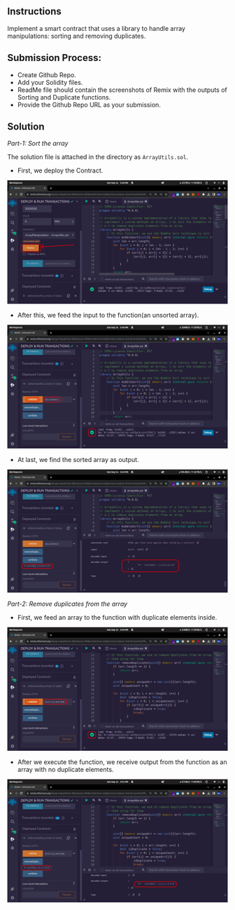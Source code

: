  Instructions
-------------

Implement a smart contract that uses a library to handle array manipulations: sorting and removing duplicates. 

Submission Process:
-------------------

- Create Github Repo.
- Add your Solidity files.
- ReadMe file should contain the screenshots of Remix with the outputs of Sorting and Duplicate functions.
- Provide the Github Repo URL as your submission. 

Solution
--------

*Part-1: Sort the array*

The solution file is attached in the directory as `ArrayUtils.sol`.

- First, we deploy the Contract.

![Deploying the contract](./images/lab1-1.png "Deploying")

- After this, we feed the input to the function(an unsorted array).

![Feeding input](./images/lab1-2.png "Inputting the sample data")

- At last, we find the sorted array as output.

![Output](./images/lab1-3.png "Output")


*Part-2: Remove duplicates from the array*

- First, we feed an array to the function with duplicate elements inside.

![Inputting](./images/lab1-4.png "Input")

- After we execute the function, we receive output from the function as an array with no duplicate elements.

![Output](./images/lab1-5.png "Output")
